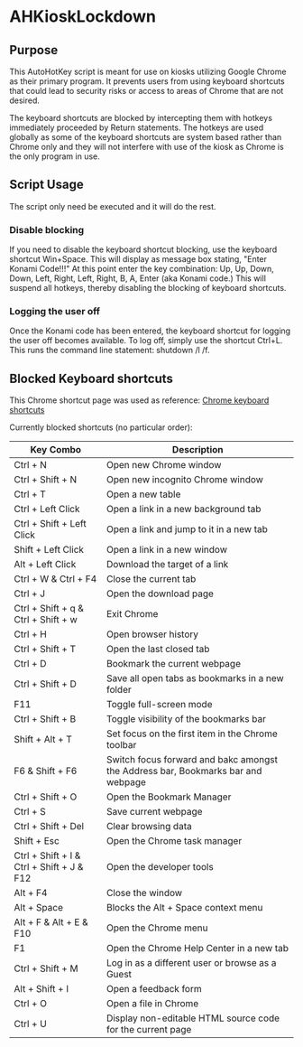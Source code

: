 # AHKioskLockdown

## Purpose

This AutoHotKey script is meant for use on kiosks utilizing Google Chrome
as their primary program. It prevents users from using keyboard shortcuts
that could lead to security risks or access to areas of Chrome that are not
desired.

The keyboard shortcuts are blocked by intercepting them with hotkeys
immediately proceeded by Return statements. The hotkeys are used globally as
some of the keyboard shortcuts are system based rather than Chrome only and
they will not interfere with use of the kiosk as Chrome is the only program
in use.


## Script Usage

The script only need be executed and it will do the rest.

### Disable blocking

If you need to disable the keyboard shortcut blocking, use the keyboard
shortcut Win+Space. This will display as message box stating, "Enter Konami
Code!!!" At this point enter the key combination: Up, Up, Down, Down, Left,
Right, Left, Right, B, A, Enter (aka Konami code.) This will suspend all
hotkeys, thereby disabling the blocking of keyboard shortcuts.

### Logging the user off

Once the Konami code has been entered, the keyboard shortcut for logging the
user off becomes available. To log off, simply use the shortcut Ctrl+L. This
runs the command line statement: shutdown /l /f.

## Blocked Keyboard shortcuts

This Chrome shortcut page was used as reference: [Chrome keyboard shortcuts](https://support.google.com/chrome/answer/157179?hl=en)

Currently blocked shortcuts (no particular order):

Key Combo | Description
--- | ---
Ctrl + N | Open new Chrome window
Ctrl + Shift + N | Open new incognito Chrome window
Ctrl + T | Open a new table
Ctrl + Left Click | Open a link in a new background tab
Ctrl + Shift + Left Click | Open a link and jump to it in a new tab
Shift + Left Click | Open a link in a new window
Alt + Left Click | Download the target of a link
Ctrl + W & Ctrl + F4 | Close the current tab
Ctrl + J | Open the download page
Ctrl + Shift + q & Ctrl + Shift + w | Exit Chrome
Ctrl + H | Open browser history
Ctrl + Shift + T | Open the last closed tab
Ctrl + D | Bookmark the current webpage
Ctrl + Shift + D | Save all open tabs as bookmarks in a new folder
F11 | Toggle full-screen mode
Ctrl + Shift + B | Toggle visibility of the bookmarks bar
Shift + Alt + T | Set focus on the first item in the Chrome toolbar
F6 & Shift + F6 | Switch focus forward and bakc amongst the Address bar, Bookmarks bar and webpage
Ctrl + Shift + O | Open the Bookmark Manager
Ctrl + S | Save current webpage
Ctrl + Shift + Del | Clear browsing data
Shift + Esc | Open the Chrome task manager
Ctrl + Shift + I & Ctrl + Shift + J & F12 | Open the developer tools
Alt + F4 | Close the window
Alt + Space | Blocks the Alt + Space context menu
Alt + F & Alt + E & F10 | Open the Chrome menu
F1 | Open the Chrome Help Center in a new tab
Ctrl + Shift + M | Log in as a different user or browse as a Guest
Alt + Shift + I | Open a feedback form
Ctrl + O | Open a file in Chrome
Ctrl + U | Display non-editable HTML source code for the current page

